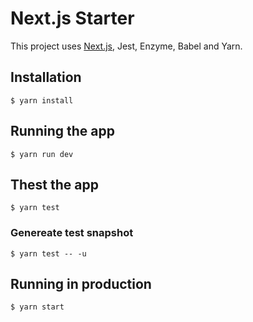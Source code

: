 # Next.js Starter

This project uses [Next.js](https://github.com/zeit/next.js), Jest, Enzyme, Babel and Yarn.

## Installation

    $ yarn install

## Running the app

    $ yarn run dev

## Thest the app

    $ yarn test

### Genereate test snapshot

    $ yarn test -- -u

## Running in production

    $ yarn start